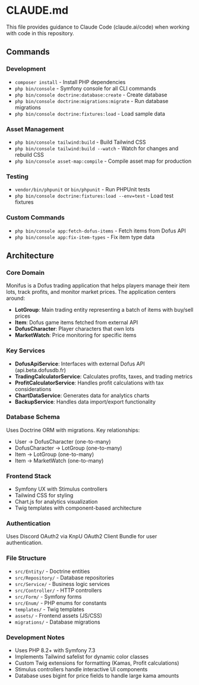 # CLAUDE.md

This file provides guidance to Claude Code (claude.ai/code) when working with code in this repository.

## Commands

### Development
- `composer install` - Install PHP dependencies
- `php bin/console` - Symfony console for all CLI commands
- `php bin/console doctrine:database:create` - Create database
- `php bin/console doctrine:migrations:migrate` - Run database migrations
- `php bin/console doctrine:fixtures:load` - Load sample data

### Asset Management
- `php bin/console tailwind:build` - Build Tailwind CSS
- `php bin/console tailwind:build --watch` - Watch for changes and rebuild CSS
- `php bin/console asset-map:compile` - Compile asset map for production

### Testing
- `vendor/bin/phpunit` or `bin/phpunit` - Run PHPUnit tests
- `php bin/console doctrine:fixtures:load --env=test` - Load test fixtures

### Custom Commands
- `php bin/console app:fetch-dofus-items` - Fetch items from Dofus API
- `php bin/console app:fix-item-types` - Fix item type data

## Architecture

### Core Domain
Monifus is a Dofus trading application that helps players manage their item lots, track profits, and monitor market prices. The application centers around:

- **LotGroup**: Main trading entity representing a batch of items with buy/sell prices
- **Item**: Dofus game items fetched from external API
- **DofusCharacter**: Player characters that own lots
- **MarketWatch**: Price monitoring for specific items

### Key Services
- **DofusApiService**: Interfaces with external Dofus API (api.beta.dofusdb.fr)
- **TradingCalculatorService**: Calculates profits, taxes, and trading metrics
- **ProfitCalculatorService**: Handles profit calculations with tax considerations
- **ChartDataService**: Generates data for analytics charts
- **BackupService**: Handles data import/export functionality

### Database Schema
Uses Doctrine ORM with migrations. Key relationships:
- User → DofusCharacter (one-to-many)
- DofusCharacter → LotGroup (one-to-many) 
- Item → LotGroup (one-to-many)
- Item → MarketWatch (one-to-many)

### Frontend Stack
- Symfony UX with Stimulus controllers
- Tailwind CSS for styling
- Chart.js for analytics visualization
- Twig templates with component-based architecture

### Authentication
Uses Discord OAuth2 via KnpU OAuth2 Client Bundle for user authentication.

### File Structure
- `src/Entity/` - Doctrine entities
- `src/Repository/` - Database repositories
- `src/Service/` - Business logic services
- `src/Controller/` - HTTP controllers
- `src/Form/` - Symfony forms
- `src/Enum/` - PHP enums for constants
- `templates/` - Twig templates
- `assets/` - Frontend assets (JS/CSS)
- `migrations/` - Database migrations

### Development Notes
- Uses PHP 8.2+ with Symfony 7.3
- Implements Tailwind safelist for dynamic color classes
- Custom Twig extensions for formatting (Kamas, Profit calculations)
- Stimulus controllers handle interactive UI components
- Database uses bigint for price fields to handle large kama amounts